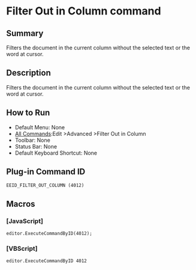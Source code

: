 # Filter Out in Column command

## Summary

Filters the document in the current column without the selected text or the word at cursor.

## Description

Filters the document in the current column without the selected text or the word at cursor.

## How to Run

- Default Menu: None
- [All Commands](../tools/all_commands):Edit \>Advanced
\>Filter Out in Column
- Toolbar: None
- Status Bar: None
- Default Keyboard Shortcut: None

## Plug-in Command ID

```
EEID_FILTER_OUT_COLUMN (4012)```

## Macros

### \[JavaScript\]

```
editor.ExecuteCommandByID(4012);
```

### \[VBScript\]

```
editor.ExecuteCommandByID 4012
```

